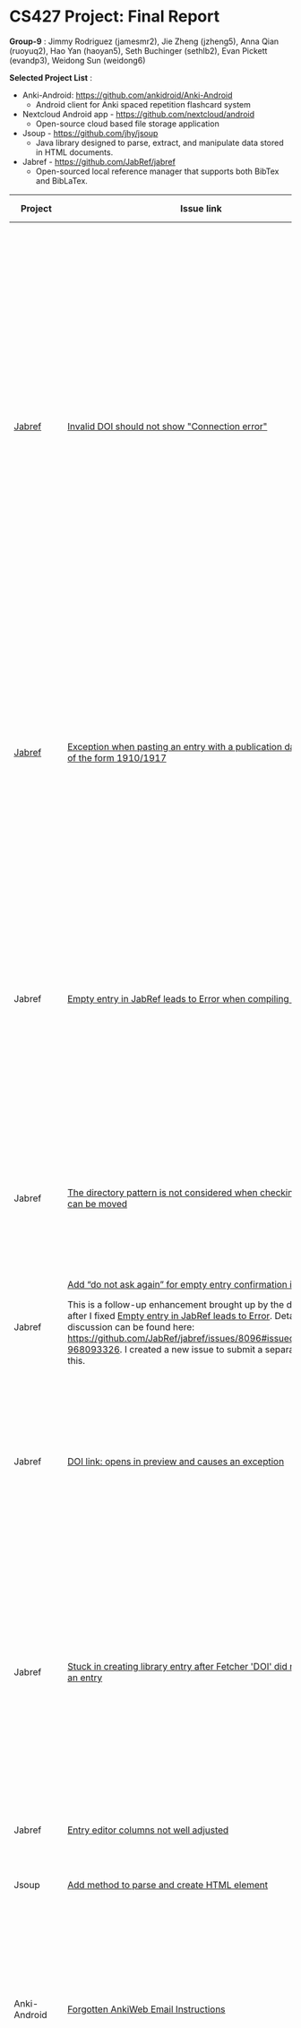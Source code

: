 # CS427 Project: Final Report

**Group-9** : Jimmy Rodriguez (jamesmr2), Jie Zheng (jzheng5), Anna Qian (ruoyuq2), Hao Yan (haoyan5), Seth Buchinger (sethlb2), Evan Pickett (evandp3), Weidong Sun (weidong6)

**Selected Project List** :

- Anki-Android: https://github.com/ankidroid/Anki-Android
    - Android client for Anki spaced repetition flashcard system
- Nextcloud Android app - https://github.com/nextcloud/android
    - Open-source cloud based file storage application
- Jsoup - https://github.com/jhy/jsoup
    - Java library designed to parse, extract, and manipulate data stored in HTML documents.
- Jabref - https://github.com/JabRef/jabref
    - Open-sourced local reference manager that supports both BibTex and BibLaTex.

| **Project** | **Issue link** | **Pull request/commit link** | **Issue Status** | **Student(s)** | **Meaningful Javadoc Comments for Each added/modified Public Method** | **Actual time spent** | **Lines changed** |
| --- | --- | --- | --- | --- | --- | --- | --- |
|[Jabref](https://github.com/JabRef/jabref) |[Invalid DOI should not show "Connection error"](https://github.com/JabRef/jabref/issues/8127) |https://github.com/JabRef/jabref/pull/8215/  |**[PR](https://github.com/JabRef/jabref/pull/8215): submitted** but got **closed** because another PR got selected. <p>**[Issue](https://github.com/JabRef/jabref/issues/8127): closed.** </p>|jzheng5 |Yes  <p>added Javadoc comment for the added public method: </p><p>removeScharDOI(String doiStr) </p>|3.5 weeks  <p>- 1.5 week studying contribution guide and trying to get Jabref running in IntelliJ IDEA’s internal build system on Linux 20.04 (failed and developers were not able to help), finally ends up running Jabref with gradle. </p><p>- 1 week studying the high-level code structure of the Jabref project </p><p>- 1 week reproducing the issue and coding up the solution. Also writing up parameterized JUnit Tests for the added methods  </p>|+50 <p>-1 </p>|
|[Jabref](https://github.com/JabRef/jabref) |[Exception when pasting an entry with a publication date-range of the form 1910/1917](https://github.com/JabRef/jabref/issues/7864) |https://github.com/JabRef/jabref/pull/8247/  |**[PR](https://github.com/JabRef/jabref/pull/8247): submitted**, waiting for reviewer’s reply about the requested change. |jzheng5 |Yes  <p>added Javadoc comment for each added/modified java method: </p><p>Date(TemporalAccessor date, TemporalAccessor endDate) </p><p>Optional<Date> parse(String dateString) </p>|2.5 weeks <p>- 1 week trying to getting familiar with all the code related to Date.java </p><p>- 1.5 week coding up the solutions, modifying the submission according to reviewer’s feedback, and writing up JUnit Test for the modified methods. </p>|+42 <p>-1 </p>|
|Jabref |[Empty entry in JabRef leads to Error when compiling in LaTex](https://github.com/JabRef/jabref/issues/8096) |https://github.com/JabRef/jabref/pull/8218  |PR merged. <p>Issue closed. </p>|ruoyuq2 |Yes. <p>Added Javadoc comment for the added public method: </p><p>hasEmptyEntries() in BibDatabaseContext.java </p><p>(I did not include the one line comment to mark the corresponding issue and cannot make changes since my PR has been merged. The professor confirmed on Campuswire that this is okay. Same for my added tests, and also for my 2nd issue) </p>|3 weeks (1 week compiling Jabref using IntelliJ IDEA’s internal build system, reproducing the issue and writing test scenario, 1 week getting familiar with JabRef code structure and developing implementation logic, and 1 week working with the developers to implement my solution) |+93 <p>-0 </p>|
|Jabref |[The directory pattern is not considered when checking if a file can be moved](https://github.com/JabRef/jabref/issues/7908) |https://github.com/JabRef/jabref/pull/8244/  |PR merged. <p>Issue closed. </p>|ruoyuq2 |N/A <p>There was no new public method added.  </p>|2 weeks (1 week reproducing the issue, writing test scenario, and implementing my solution, and 1 week working with the developers to improve my implementation) |+55 <p>-4 </p>|
|Jabref |[Add “do not ask again” for empty entry confirmation in Jabref](https://github.com/JabRef/jabref/issues/8296) <p>This is a follow-up enhancement brought up by the developers after I fixed [Empty entry in JabRef leads to Error](https://github.com/JabRef/jabref/issues/8096). Detailed discussion can be found here: https://github.com/JabRef/jabref/issues/8096#issuecomment-968093326. I created a new issue to submit a separate PR for this. </p>|https://github.com/JabRef/jabref/pull/8297  |PR submitted. Discussing with the developers about my implementation. |ruoyuq2 |Yes. <p>Added Javadoc comment for the method: showCustomButtonDialogWithOptOutAndWait() in DialogService.java. </p><p>There are some other getter and setter methods which the developers suggested not adding comments for.  </p>|1 week (understanding the additional request from the developers and developing my implementation)  |+100 <p>-9 </p>|
|Jabref |[DOI link: opens in preview and causes an exception](https://github.com/JabRef/jabref/issues/7706) |https://github.com/JabRef/jabref/pull/8255  |PR merged. Issue closed. |evandp3 |N/A <p>There was no new public method added.  </p>|3 weeks (1 week getting familiar with the fairly large project structure, 1 week setting up a local workspace which proved to be difficult, and the last week was implementation) |+28 <p>-0 </p>|
|Jabref |[Stuck in creating library entry after Fetcher 'DOI' did not find an entry](https://github.com/JabRef/jabref/issues/7870) |https://github.com/evanpickett/jabref/commit/7d0fd0cde1315677bb85c5963b44fb93dab7a8d7  |Was unable to submit a PR because someone else wrote a solution first. The issue is now closed. |evandp3 |Yes, added JavaDoc comments for the existing public method runFetcherWorker() |3 weeks (1 week spent trying to understand the underlying problem and potential solutions, another 2 weeks coding the solution and looking for ways to add additional features such as auto-filling the new entry pane. Ran out of time but was able to do what the Jabref author wanted in the solution) |+17 <p>-1 </p>|
|Jabref |[Entry editor columns not well adjusted](https://github.com/JabRef/jabref/issues/7986) |https://github.com/JabRef/jabref/pull/8232 |PR merged |weidong6 |Yes, <p>Added Javadoc comment for the added public class </p>|2 weeks |+95 <p>-59 </p>|
|Jsoup |[Add method to parse and create HTML element](https://github.com/jhy/jsoup/issues/1411) |https://github.com/jhy/jsoup/pull/1665 |PR submitted, pending on review |weidong6 |Yes, <p>Added Javadoc comment for the added public method </p>|2 weeks |+55 <p>-8 </p>|
|Anki-Android |[Forgotten AnkiWeb Email Instructions](https://github.com/ankidroid/Anki-Android/issues/5844) |https://github.com/ankidroid/Anki-Android/pull/9909/files |PR merged, Issue Closed |sethlb2 |N/A (no new public method) |4 weeks (2 week to familiarize myself with Android Studio and hardware emulator, 1 week to familiarize myself with application and contribution guidelines, and 1 week working with developers to implement solution) |+22 <p>-0 </p>|
|Anki-Android |[Expand crash report to note disk free/total reporting](https://github.com/ankidroid/Anki-Android/issues/9097) |https://github.com/sethbuchinger/Anki-Android/commit/904f941fba2e7096ed5918fdabbd44cc4e2782fc |After further investigation, it appears that the Application Crash Report for Android (ACRA) already has the functionality listed in the issue, so my method to write custom data to the ACRA report may not be needed.  However, the developers wanted me to double check the ACRA source code to understand how my method compares to the method they are using.  After analysis, ACRA is calling the same Android OS function (StatFs) to retrieve the storage information that I was utilizing.  Based on this assessment the issue may be able to be closed out, without a PR. |sethlb2 |N/A (no new public method) |2 weeks (1 week to familiarize myself with ACRA (Application Crash Report for Android)  and 1 week to develop a solution including discussion with core developers and deep dive into ACRA to understand how the library is querying storage space within the Android OS) |+52 <p>-19 </p>|
|NextCloud |https://github.com/nextcloud/android/issues/8660 |https://github.com/nextcloud/android/commit/ff0d3edbb96c62ffb260608ac0aef76de3949677 |PR submitted <p>Issue open </p>|jamesmr2 |N/A (no new public method) |4 weeks |+22 <p>-0 </p><p><sub><sup>(may be slightly inaccurate. I had to count by hand since my commit included upstream code that I didn’t write)</sup></sub> </p>| #had to hack the small text using <sub><sup> trick
|Anki-Android |https://github.com/ankidroid/Anki-Android/issues/7805 |https://github.com/ankidroid/Anki-Android/pull/9969 |PR submitted. <p>Expected to close soon as all specifications were met and test cases passed. </p>|jamesmr2 |N/A (no new public method) |2 weeks |+52 <p>-73 </p>|
|Jsoup |[Add Elements.before(Node) methods](https://github.com/jhy/jsoup/issues/953) |https://github.com/jhy/jsoup/pull/1674 |PR created <p>Pending review </p>|haoyan5 |Java doc added for Elements.before(Node), Elements.after(Node), <p>Elements.append(Node), </p><p>Elements.prepend(Node), </p>|3 weeks |+84 <p>-1 </p>|
|Jsoup |[Add containOwnWhole and matchOwnWhole method](https://github.com/jhy/jsoup/issues/1636) |https://github.com/yanok9812/jsoup/commit/8b9a8d88040368326a9a7e9a74202e47409821d3 |Implementation finished, developing tests cases. |haoyan5 |Java docs added for Element.ownWholeText() but not added for the other two public methods created to stay consistent with the project’s style |3 weeks |+77 <p>-0 </p>|
